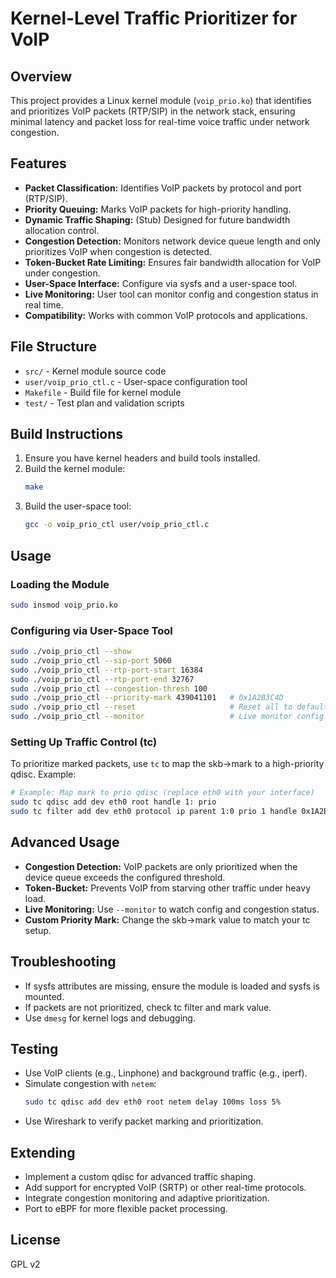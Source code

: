 # Kernel-Level Traffic Prioritizer for VoIP

## Overview
This project provides a Linux kernel module (`voip_prio.ko`) that identifies and prioritizes VoIP packets (RTP/SIP) in the network stack, ensuring minimal latency and packet loss for real-time voice traffic under network congestion.

## Features
- **Packet Classification:** Identifies VoIP packets by protocol and port (RTP/SIP).
- **Priority Queuing:** Marks VoIP packets for high-priority handling.
- **Dynamic Traffic Shaping:** (Stub) Designed for future bandwidth allocation control.
- **Congestion Detection:** Monitors network device queue length and only prioritizes VoIP when congestion is detected.
- **Token-Bucket Rate Limiting:** Ensures fair bandwidth allocation for VoIP under congestion.
- **User-Space Interface:** Configure via sysfs and a user-space tool.
- **Live Monitoring:** User tool can monitor config and congestion status in real time.
- **Compatibility:** Works with common VoIP protocols and applications.

## File Structure
- `src/` - Kernel module source code
- `user/voip_prio_ctl.c` - User-space configuration tool
- `Makefile` - Build file for kernel module
- `test/` - Test plan and validation scripts

## Build Instructions
1. Ensure you have kernel headers and build tools installed.
2. Build the kernel module:
   ```sh
   make
   ```
3. Build the user-space tool:
   ```sh
   gcc -o voip_prio_ctl user/voip_prio_ctl.c
   ```

## Usage
### Loading the Module
```sh
sudo insmod voip_prio.ko
```

### Configuring via User-Space Tool
```sh
sudo ./voip_prio_ctl --show
sudo ./voip_prio_ctl --sip-port 5060
sudo ./voip_prio_ctl --rtp-port-start 16384
sudo ./voip_prio_ctl --rtp-port-end 32767
sudo ./voip_prio_ctl --congestion-thresh 100
sudo ./voip_prio_ctl --priority-mark 439041101   # 0x1A2B3C4D
sudo ./voip_prio_ctl --reset                     # Reset all to defaults
sudo ./voip_prio_ctl --monitor                   # Live monitor config
```

### Setting Up Traffic Control (tc)
To prioritize marked packets, use `tc` to map the skb->mark to a high-priority qdisc. Example:
```sh
# Example: Map mark to prio qdisc (replace eth0 with your interface)
sudo tc qdisc add dev eth0 root handle 1: prio
sudo tc filter add dev eth0 protocol ip parent 1:0 prio 1 handle 0x1A2B3C4D fw flowid 1:1
```

## Advanced Usage
- **Congestion Detection:** VoIP packets are only prioritized when the device queue exceeds the configured threshold.
- **Token-Bucket:** Prevents VoIP from starving other traffic under heavy load.
- **Live Monitoring:** Use `--monitor` to watch config and congestion status.
- **Custom Priority Mark:** Change the skb->mark value to match your tc setup.

## Troubleshooting
- If sysfs attributes are missing, ensure the module is loaded and sysfs is mounted.
- If packets are not prioritized, check tc filter and mark value.
- Use `dmesg` for kernel logs and debugging.

## Testing
- Use VoIP clients (e.g., Linphone) and background traffic (e.g., iperf).
- Simulate congestion with `netem`:
  ```sh
  sudo tc qdisc add dev eth0 root netem delay 100ms loss 5%
  ```
- Use Wireshark to verify packet marking and prioritization.

## Extending
- Implement a custom qdisc for advanced traffic shaping.
- Add support for encrypted VoIP (SRTP) or other real-time protocols.
- Integrate congestion monitoring and adaptive prioritization.
- Port to eBPF for more flexible packet processing.

## License
GPL v2 
